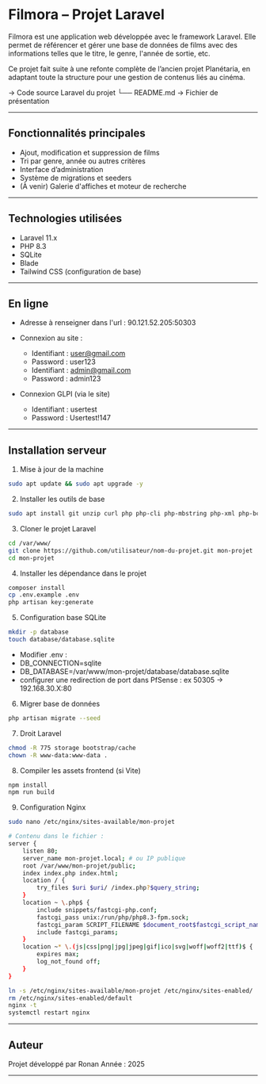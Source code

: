 # Filmora – Projet Laravel

Filmora est une application web développée avec le framework Laravel. Elle permet de référencer et gérer une base de données de films avec des informations telles que le titre, le genre, l'année de sortie, etc.

Ce projet fait suite à une refonte complète de l’ancien projet Planétaria, en adaptant toute la structure pour une gestion de contenus liés au cinéma.

 → Code source Laravel du projet └── README.md → Fichier de présentation

---

## Fonctionnalités principales

- Ajout, modification et suppression de films
- Tri par genre, année ou autres critères
- Interface d’administration
- Système de migrations et seeders
- (À venir) Galerie d'affiches et moteur de recherche

---

## Technologies utilisées

- Laravel 11.x
- PHP 8.3
- SQLite
- Blade
- Tailwind CSS (configuration de base)

---

## En ligne

- Adresse à renseigner dans l'url : 90.121.52.205:50303

- Connexion au site :
    - Identifiant : user@gmail.com  
    - Password : user123
    - Identifiant : admin@gmail.com 
    - Password : admin123

- Connexion GLPI (via le site)
    - Identifiant : usertest
    - Password : Usertest!147
    
---

## Installation serveur

1. Mise à jour de la machine
```bash
sudo apt update && sudo apt upgrade -y
```

2. Installer les outils de base
```bash
sudo apt install git unzip curl php php-cli php-mbstring php-xml php-bcmath php-curl php-sqlite3 php-mysql php-fpm php-zip nginx mariadb-server composer nodejs npm -y
```

3. Cloner le projet Laravel
```bash
cd /var/www/
git clone https://github.com/utilisateur/nom-du-projet.git mon-projet
cd mon-projet
```

4. Installer les dépendance dans le projet
```bash
composer install
cp .env.example .env
php artisan key:generate
```

5. Configuration base SQLite
```bash
mkdir -p database
touch database/database.sqlite
```
- Modifier .env :
- DB_CONNECTION=sqlite
- DB_DATABASE=/var/www/mon-projet/database/database.sqlite
- configurer une redirection de port dans PfSense : ex 50305 → 192.168.30.X:80

6. Migrer base de données
```bash
php artisan migrate --seed
```

7. Droit Laravel
```bash
chmod -R 775 storage bootstrap/cache
chown -R www-data:www-data .
```

8. Compiler les assets frontend (si Vite)
```bash
npm install
npm run build
```

9. Configuration Nginx
```bash
sudo nano /etc/nginx/sites-available/mon-projet

# Contenu dans le fichier :
server {
    listen 80;
    server_name mon-projet.local; # ou IP publique
    root /var/www/mon-projet/public;
    index index.php index.html;
    location / {
        try_files $uri $uri/ /index.php?$query_string;
    }
    location ~ \.php$ {
        include snippets/fastcgi-php.conf;
        fastcgi_pass unix:/run/php/php8.3-fpm.sock;
        fastcgi_param SCRIPT_FILENAME $document_root$fastcgi_script_name;
        include fastcgi_params;
    }
    location ~* \.(js|css|png|jpg|jpeg|gif|ico|svg|woff|woff2|ttf)$ {
        expires max;
        log_not_found off;
    }
}

ln -s /etc/nginx/sites-available/mon-projet /etc/nginx/sites-enabled/
rm /etc/nginx/sites-enabled/default
nginx -t
systemctl restart nginx
```

---

## Auteur
Projet développé par Ronan
Année : 2025

---